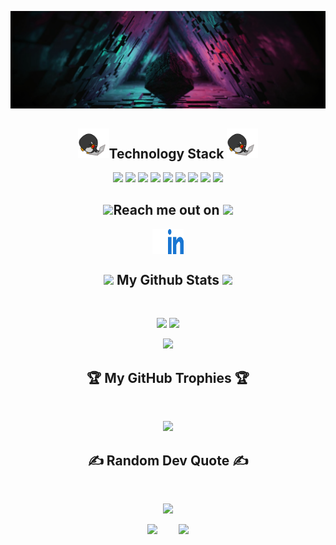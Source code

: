 <p align = "center">
    <img src="img/background.jpg"/>

<h2 align = "center">
    <img src="img/laptop.gif" width="50"/>Technology Stack <img src="img/laptop.gif" width="50"/>
</h2>
<p align = "center">
    <img src="https://img.shields.io/badge/C-00599C?style=flat-square&logo=c"/>
    <img src="https://img.shields.io/badge/-C Sharp-430098?style=flat-square&logo=C Sharp&logoColor=239120"/>
    <img src="https://img.shields.io/badge/-Python-00599C?style=flat-square&logo=Python&logoColor=ffd343"/>
    <img src="https://img.shields.io/badge/-Unity-E34A86?style=flat-square&logo=Unity&logoColor=FFFFFF"/>
    <img src="https://img.shields.io/badge/-VS-141321?style=flat-square&logo=Visual Studio&logoColor=5C2D91"/>
    <img src="https://img.shields.io/badge/-VS Code-563D7C?style=flat-square&logo=Visual Studio Code&logoColor=007ACC"/>
    <img src="https://img.shields.io/badge/-Trello-black?style=flat-square&logo=Trello&logoColor=454e5f"/>
    <img src="https://img.shields.io/badge/-Git-black?style=flat-square&logo=git"/>
    <img src="https://img.shields.io/badge/-GitHub-black?style=flat-square&logo=github"/>
</p>
    

<h2 align = "center">
    <img src="https://media0.giphy.com/media/jqNPzdTTxQfOgOqpO4/source.gif" width="50">Reach me out on <img src="https://media0.giphy.com/media/jqNPzdTTxQfOgOqpO4/source.gif" width="50">
</h2>
<p align="center" style="display: flex; justify-content: center; align-items: center;">
    <a href="https://github.com/yoinqui" target="_blank" style="width: 5%;">
        <img align="center" src="img/github.svg" alt="yoinqui" height="40" width="40" />
    </a>
    <a href="https://www.linkedin.com/in/yoann-inquimbert-b01697146/" target="_blank" style="width: 5%;">
        <img align="center" src="img/linked-in-alt.svg" height="40" width="40" />
    </a>
</p>

<h2 align = "center">
    <img src="https://media.giphy.com/media/VgCDAzcKvsR6OM0uWg/giphy.gif" width="50"> My Github Stats <img src="https://media.giphy.com/media/VgCDAzcKvsR6OM0uWg/giphy.gif" width="50">
</h2>

<br>

<p align = "center">
    <img src = "https://github-readme-stats.vercel.app/api?username=yoinqui&line_height=27&show_icons=true&theme=radical&hide_border=true">
    <img src = "https://github-readme-stats.vercel.app/api/top-langs/?username=yoinqui&langs_count=3&show_icons=true&theme=radical&hide_border=true">
</a>
<p align = center>
    <img src = "https://github-readme-streak-stats.herokuapp.com/?user=yoinqui&theme=radical&hide_border=true">
</p>

<h2 align = "center">
    🏆 My GitHub Trophies 🏆
</h2>

<br>

<p align = "center">
    <img src = "https://github-profile-trophy.vercel.app/?username=yoinqui&theme=onedark&no-frame=false&no-bg=false&margin-w=4">
</a>

<h2 align = "center">
    ✍️ Random Dev Quote ✍️
</h2>

<br>

<p align = "center">
    <img src = "https://quotes-github-readme.vercel.app/api?type=horizontal&theme=dark">
</a>

<br>

<p align = "center" style="display: flex; justify-content: center; align-items: center;">
    <a href="https://github.com/yoinqui/" target="_blank" style="width: 10%;">
        <img src = "https://hits.seeyoufarm.com/api/count/incr/badge.svg?url=https%3A%2F%2Fgithub.com%2Fyoinqui%2Fhit-counter&count_bg=%2300A4FF&title_bg=%23555555&icon=github.svg&icon_color=%23FFFFFF&title=Profil+View&edge_flat=false">
    </a>
    <a href="https://yoinqui.github.io/" target="_blank" style="width: 10%;">
        <img src = "https://hits.seeyoufarm.com/api/count/incr/badge.svg?url=https%3A%2F%2Fyoinqui.github.io%2Fhit-counter&count_bg=%2379C83D&title_bg=%23555555&icon=internetexplorer.svg&icon_color=%23E7E7E7&title=Website+View&edge_flat=false">
    </a>
</a>
